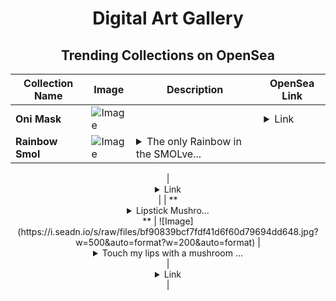 <div align="center">

# Digital Art Gallery

## Trending Collections on OpenSea

| Collection Name                       | Image                                                                                     | Description                       | OpenSea Link                                                                                          |
|---------------------------------------|-------------------------------------------------------------------------------------------|-----------------------------------|--------------------------------------------------------------------------------------------------------|
| **Oni Mask** | ![Image](https://i.seadn.io/s/raw/files/86a96bceeb7ede856cf9144b1b396b3d.png?w=500&auto=format?w=200&auto=format) |  | <details><summary>Link</summary>[Oni Mask](https://opensea.io/collection/oni-mask-6)</details> |
| **Rainbow Smol** | ![Image](https://i.seadn.io/s/raw/files/702aa53eec60cf50440e46f69f81bd5a.png?w=500&auto=format?w=200&auto=format) | <details><summary>The only Rainbow in the SMOLve...</summary>The only Rainbow in the SMOLverse. Mint the NFT to your Rainbow wallet to unlock the app icon.

</details> | <details><summary>Link</summary>[Rainbow Smol](https://opensea.io/collection/rainbow-smol-7)</details> |
| **<details><summary>Lipstick Mushro...</summary>Lipstick Mushroom</details>** | ![Image](https://i.seadn.io/s/raw/files/bf90839bcf7fdf41d6f60d79694dd648.jpg?w=500&auto=format?w=200&auto=format) | <details><summary>Touch my lips with a mushroom ...</summary>Touch my lips with a mushroom haze, feel the daze as it pulls you into a surreal state. A unique feeling arises when you taste both—the soft touch of lips and the earthy magic of mushrooms. What comes next is yours to explore, your journey to create.

Made with [NFTs2Me.com](https://nfts2me.com/)</details> | <details><summary>Link</summary>[Lipstick Mushroom](https://opensea.io/collection/lipstick-mushroom)</details> |

</div>